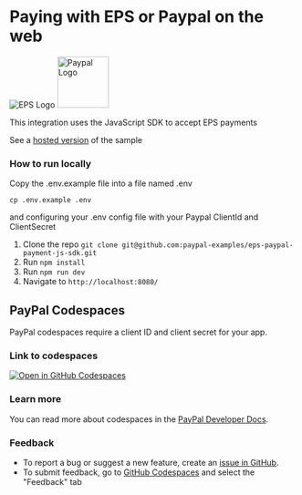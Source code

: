 # Paying with EPS or Paypal on the web

<p>
<img src="https://www.paypalobjects.com/images/checkout/latinum/Altpay_logo_eps.svg" alt="EPS Logo">
<img src="https://upload.wikimedia.org/wikipedia/commons/b/b5/PayPal.svg" width="90px" alt="Paypal Logo">
</p>

This integration uses the JavaScript SDK to accept EPS payments


See a [hosted version](https://eps-js-sdk.herokuapp.com/) of the sample


### How to run locally

Copy the .env.example file into a file named .env

```
cp .env.example .env
```

and configuring your .env config file with your Paypal ClientId and ClientSecret

1. Clone the repo  `git clone git@github.com:paypal-examples/eps-paypal-payment-js-sdk.git`
2. Run `npm install`
3. Run `npm run dev`
4. Navigate to `http://localhost:8080/`

## PayPal Codespaces

PayPal codespaces require a client ID and client secret for your app.

### Link to codespaces 

[![Open in GitHub Codespaces](https://github.com/codespaces/badge.svg)](https://codespaces.new/paypal-examples/eps)

### Learn more 

You can read more about codespaces in the [PayPal Developer Docs](https://developer.paypal.com/api/rest/sandbox/codespaces).

### Feedback 

* To report a bug or suggest a new feature, create an [issue in GitHub](https://github.com/paypal-examples/paypaldevsupport/issues/new/choose). 
* To submit feedback, go to [GitHub Codespaces](https://developer.paypal.com/api/rest/sandbox/codespaces) and select the "Feedback" tab
